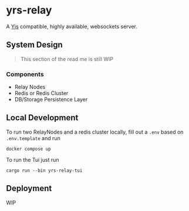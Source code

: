 # yrs-relay

A [Yjs](https://yjs.dev/) compatible, highly available, websockets server.

## System Design

> This section of the read me is still WIP

### Components

- Relay Nodes
- Redis or Redis Cluster
- DB/Storage Persistence Layer

## Local Development

To run two RelayNodes and a redis cluster locally, fill out a `.env` based on `.env.template` and run

```shell
docker compose up
```

To run the Tui just run

```shell
cargo run --bin yrs-relay-tui
```

## Deployment

WIP
